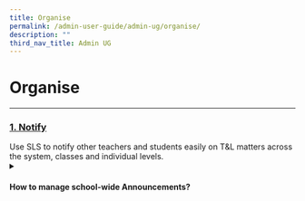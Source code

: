 ```yaml
---
title: Organise
permalink: /admin-user-guide/admin-ug/organise/
description: ""
third_nav_title: Admin UG
---
```

<h1>Organise</h1>
<hr>
<h3><a id="notify" target="_blank" href="/admin-user-guide/notify/index/">1. Notify</a></h3>
Use SLS to notify other teachers and students easily on T&amp;L matters across the system, classes and individual levels.

<details>
 <summary><h4>How to manage school-wide Announcements?</h4></summary>

<ul>
  <li><a target="_blank" href="/admin-user-guide/notify/manage-school-announcements/">Manage School Announcements (Enhanced)</a></li>
</ul>
</details>